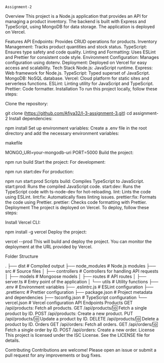                                                                  Assignment-2
Overview
This project is a Node.js application that provides an API for managing a product inventory. The backend is built with Express and TypeScript, using MongoDB for data storage. The application is deployed on Vercel.

Features
API Endpoints: Provides CRUD operations for products.
Inventory Management: Tracks product quantities and stock status.
TypeScript: Ensures type safety and code quality.
Linting and Formatting: Uses ESLint and Prettier for consistent code style.
Environment Configuration: Manages configuration using dotenv.
Deployment: Deployed on Vercel for easy access and scalability.
Tech Stack
Node.js: JavaScript runtime.
Express: Web framework for Node.js.
TypeScript: Typed superset of JavaScript.
MongoDB: NoSQL database.
Vercel: Cloud platform for static sites and serverless functions.
ESLint: Linting utility for JavaScript and TypeScript.
Prettier: Code formatter.
Installation
To run this project locally, follow these steps:

Clone the repository:


git clone (https://github.com/Afiya32/l-3-assignment-3.git)
cd assignment-2
Install dependencies:


npm install
Set up environment variables:
Create a .env file in the root directory and add the necessary environment variables:

makefile

MONGO_URI=your-mongodb-uri
PORT=5000
Build the project:


npm run build
Start the project:
For development:


npm run start:dev
For production:


npm run start:prod
Scripts
build: Compiles TypeScript to JavaScript.
start:prod: Runs the compiled JavaScript code.
start:dev: Runs the TypeScript code with ts-node-dev for hot-reloading.
lint: Lints the code using ESLint.
lint:fix: Automatically fixes linting issues.
prettier:fix: Formats the code using Prettier.
prettier: Checks code formatting with Prettier.
Deployment
The project is deployed on Vercel. To deploy, follow these steps:

Install Vercel CLI:


npm install -g vercel
Deploy the project:


vercel --prod
This will build and deploy the project. You can monitor the deployment at the URL provided by Vercel.

Folder Structure

.
├── dist                # Compiled output
├── node_modules        # Node.js modules
├── src                 # Source files
│   ├── controllers     # Controllers for handling API requests
│   ├── models          # Mongoose models
│   ├── routes          # API routes
│   ├── server.ts       # Entry point of the application
│   └── utils           # Utility functions
├── .env                # Environment variables
├── .eslintrc.js        # ESLint configuration
├── .prettierrc         # Prettier configuration
├── package.json        # Project metadata and dependencies
├── tsconfig.json       # TypeScript configuration
└── vercel.json         # Vercel configuration
API Endpoints
Products
GET /api/products: Fetch all products.
GET /api/products/:id: Fetch a single product by ID.
POST /api/products: Create a new product.
PUT /api/products/:id: Update a product by ID.
DELETE /api/products/:id: Delete a product by ID.
Orders
GET /api/orders: Fetch all orders.
GET /api/orders/:id: Fetch a single order by ID.
POST /api/orders: Create a new order.
License
This project is licensed under the ISC License. See the LICENSE file for details.

Contributing
Contributions are welcome! Please open an issue or submit a pull request for any improvements or bug fixes.
